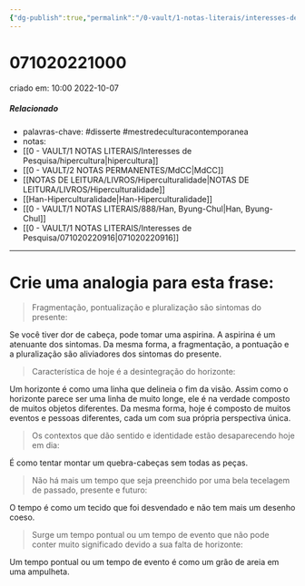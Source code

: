 ```yaml
---
{"dg-publish":true,"permalink":"/0-vault/1-notas-literais/interesses-de-pesquisa/071020221000/","tags":["disserte","mestredeculturacontemporanea"],"dgHomeLink":true,"dgShowLocalGraph":true,"dgShowFileTree":true,"dgEnableSearch":true}
---
```


# 071020221000
criado em: 10:00 2022-10-07

##### Relacionado
- palavras-chave: #disserte #mestredeculturacontemporanea  
- notas:
- [[0 - VAULT/1 NOTAS LITERAIS/Interesses de Pesquisa/hipercultura\|hipercultura]]
- [[0 - VAULT/2 NOTAS PERMANENTES/MdCC\|MdCC]]
- [[NOTAS DE LEITURA/LIVROS/Hiperculturalidade\|NOTAS DE LEITURA/LIVROS/Hiperculturalidade]]
- [[Han-Hiperculturalidade\|Han-Hiperculturalidade]]
- [[0 - VAULT/1 NOTAS LITERAIS/888/Han, Byung-Chul\|Han, Byung-Chul]]
- [[0 - VAULT/1 NOTAS LITERAIS/Interesses de Pesquisa/071020220916\|071020220916]]


---

# Crie uma analogia para esta frase:

>Fragmentação, pontualização e pluralização são sintomas do presente:

Se você tiver dor de cabeça, pode tomar uma aspirina. A aspirina é um atenuante dos sintomas. Da mesma forma, a fragmentação, a pontuação e a pluralização são aliviadores dos sintomas do presente.

>Característica de hoje é a desintegração do horizonte:

Um horizonte é como uma linha que delineia o fim da visão. Assim como o horizonte parece ser uma linha de muito longe, ele é na verdade composto de muitos objetos diferentes. Da mesma forma, hoje é composto de muitos eventos e pessoas diferentes, cada um com sua própria perspectiva única.

>Os contextos que dão sentido e identidade estão desaparecendo hoje em dia:

É como tentar montar um quebra-cabeças sem todas as peças.

>Não há mais um tempo que seja preenchido por uma bela tecelagem de passado, presente e futuro:

O tempo é como um tecido que foi desvendado e não tem mais um desenho coeso.

>Surge um tempo pontual ou um tempo de evento que não pode conter muito significado devido a sua falta de horizonte:

Um tempo pontual ou um tempo de evento é como um grão de areia em uma ampulheta.